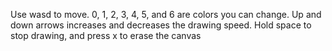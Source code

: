  Use wasd to move. 0, 1, 2, 3, 4, 5, and 6 are colors you can change. Up and down arrows increases and decreases the drawing speed. Hold space to stop drawing, and press x to erase the canvas

